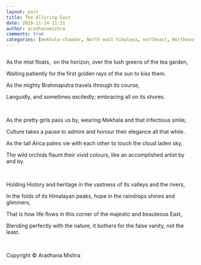 ```yaml
---
layout: post
title: The Alluring East
date: 2020-11-24 11:11
author: aradhanamishra
comments: true
categories: [mekhala-chaadar, North east himalaya, northeast, Northeast India, Uncategorized]
---
```

<p><!-- wp:image {"align":"center","id":1335,"sizeSlug":"large"} --></p>
<figure><img src="http://www.aradhanamishra.com/wp-content/uploads/2020/11/brahmaputra2_0.jpg" alt="" /></figure>
<p><!-- /wp:image --></p>
<p><!-- wp:paragraph {"align":"center"} --></p>
<p>As the mist floats,  on the horizon, over the lush greens of the tea garden,</p>
<p><!-- /wp:paragraph --></p>
<p><!-- wp:paragraph {"align":"center"} --></p>
<p>Waiting patiently for the first golden rays of the sun to kiss them.</p>
<p>As the mighty Brahmaputra travels through its course,</p>
<p><!-- /wp:paragraph --></p>
<p><!-- wp:paragraph {"align":"center"} --></p>
<p>Languidly, and sometimes excitedly; embracing all on its shores.</p>
<p> </p>
<p><!-- /wp:paragraph --></p>
<p><!-- wp:paragraph --></p>
<p><!-- /wp:paragraph --></p>
<p><!-- wp:paragraph {"align":"center"} --></p>
<p>As the pretty girls pass us by, wearing Mekhala and that infectious smile,</p>
<p><!-- /wp:paragraph --></p>
<p><!-- wp:paragraph {"align":"center"} --></p>
<p>Culture takes a pause to admire and honour their elegance all that while.</p>
<p>As the tall Arica palms vie with each other to touch the cloud laden sky,</p>
<p><!-- /wp:paragraph --></p>
<p><!-- wp:paragraph {"align":"center"} --></p>
<p>The wild orchids flaunt their vivid colours, like an accomplished artist by and by.</p>
<p> </p>
<p><!-- /wp:paragraph --></p>
<p><!-- wp:paragraph --></p>
<p><!-- /wp:paragraph --></p>
<p><!-- wp:paragraph {"align":"center"} --></p>
<p>Holding History and heritage in the vastness of its valleys and the rivers,</p>
<p><!-- /wp:paragraph --></p>
<p><!-- wp:paragraph {"align":"center"} --></p>
<p>In the folds of its Himalayan peaks, hope in the raindrops shines and glimmers,</p>
<p>That is how life flows in this corner of the majestic and beauteous East,</p>
<p><!-- /wp:paragraph --></p>
<p><!-- wp:paragraph {"align":"center"} --></p>
<p>Blending perfectly with the nature, it bothers for the false vanity, not the least.</p>
<p> </p>
<p><!-- /wp:paragraph --></p>
<p><!-- wp:paragraph --></p>
<p><!-- /wp:paragraph --></p>
<p><!-- wp:paragraph {"align":"center"} --></p>
<p>Copyright © Aradhana Mishra</p>
<p><!-- /wp:paragraph --></p>

